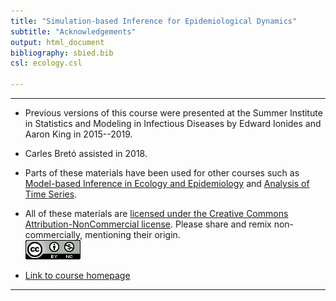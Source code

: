 ```yaml
---
title: "Simulation-based Inference for Epidemiological Dynamics"
subtitle: "Acknowledgements"
output: html_document
bibliography: sbied.bib
csl: ecology.csl

---
```


---------------------

- Previous versions of this course were presented at the Summer Institute in Statistics and Modeling in Infectious Diseases by Edward Ionides and Aaron King in 2015--2019.

- Carles Bret&oacute; assisted in 2018.

- Parts of these materials have been used for other courses such as [Model-based Inference in Ecology and Epidemiology](https://kingaa.github.io/short-course/) and [Analysis of Time Series](https://ionides.github.io/531w20/).

- All of these materials are [licensed under the Creative Commons Attribution-NonCommercial license](http://creativecommons.org/licenses/by-nc/4.0/).
Please share and remix non-commercially, mentioning their origin.  
![CC-BY_NC](graphics/cc-by-nc.png)

- [Link to course homepage](./index.html)

---------------------
